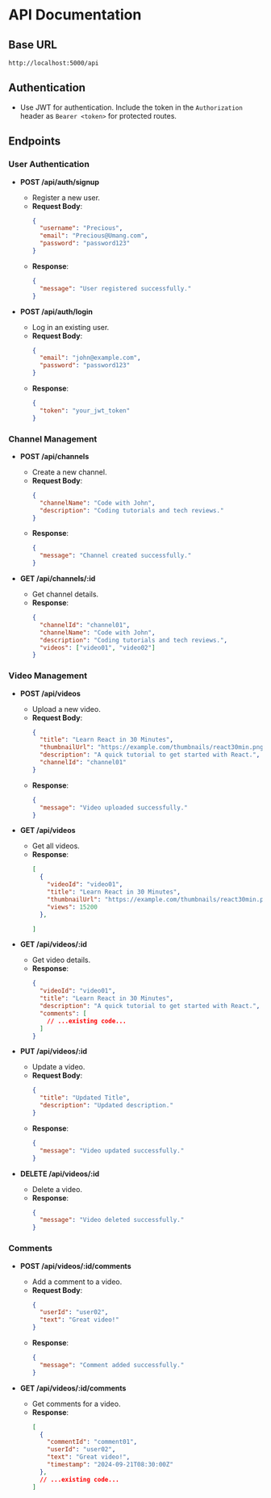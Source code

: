 # API Documentation

## Base URL
`http://localhost:5000/api`

## Authentication
- Use JWT for authentication. Include the token in the `Authorization` header as `Bearer <token>` for protected routes.

## Endpoints

### User Authentication
- **POST /api/auth/signup**
  - Register a new user.
  - **Request Body**: 
    ```json
    {
      "username": "Precious",
      "email": "Precious@Umang.com",
      "password": "password123"
    }
    ```
  - **Response**: 
    ```json
    {
      "message": "User registered successfully."
    }
    ```

- **POST /api/auth/login**
  - Log in an existing user.
  - **Request Body**: 
    ```json
    {
      "email": "john@example.com",
      "password": "password123"
    }
    ```
  - **Response**: 
    ```json
    {
      "token": "your_jwt_token"
    }
    ```

### Channel Management
- **POST /api/channels**
  - Create a new channel.
  - **Request Body**: 
    ```json
    {
      "channelName": "Code with John",
      "description": "Coding tutorials and tech reviews."
    }
    ```
  - **Response**: 
    ```json
    {
      "message": "Channel created successfully."
    }
    ```

- **GET /api/channels/:id**
  - Get channel details.
  - **Response**: 
    ```json
    {
      "channelId": "channel01",
      "channelName": "Code with John",
      "description": "Coding tutorials and tech reviews.",
      "videos": ["video01", "video02"]
    }
    ```

### Video Management
- **POST /api/videos**
  - Upload a new video.
  - **Request Body**: 
    ```json
    {
      "title": "Learn React in 30 Minutes",
      "thumbnailUrl": "https://example.com/thumbnails/react30min.png",
      "description": "A quick tutorial to get started with React.",
      "channelId": "channel01"
    }
    ```
  - **Response**: 
    ```json
    {
      "message": "Video uploaded successfully."
    }
    ```

- **GET /api/videos**
  - Get all videos.
  - **Response**: 
    ```json
    [
      {
        "videoId": "video01",
        "title": "Learn React in 30 Minutes",
        "thumbnailUrl": "https://example.com/thumbnails/react30min.png",
        "views": 15200
      },

    ]
    ```

- **GET /api/videos/:id**
  - Get video details.
  - **Response**: 
    ```json
    {
      "videoId": "video01",
      "title": "Learn React in 30 Minutes",
      "description": "A quick tutorial to get started with React.",
      "comments": [
        // ...existing code...
      ]
    }
    ```

- **PUT /api/videos/:id**
  - Update a video.
  - **Request Body**: 
    ```json
    {
      "title": "Updated Title",
      "description": "Updated description."
    }
    ```
  - **Response**: 
    ```json
    {
      "message": "Video updated successfully."
    }
    ```

- **DELETE /api/videos/:id**
  - Delete a video.
  - **Response**: 
    ```json
    {
      "message": "Video deleted successfully."
    }
    ```

### Comments
- **POST /api/videos/:id/comments**
  - Add a comment to a video.
  - **Request Body**: 
    ```json
    {
      "userId": "user02",
      "text": "Great video!"
    }
    ```
  - **Response**: 
    ```json
    {
      "message": "Comment added successfully."
    }
    ```

- **GET /api/videos/:id/comments**
  - Get comments for a video.
  - **Response**: 
    ```json
    [
      {
        "commentId": "comment01",
        "userId": "user02",
        "text": "Great video!",
        "timestamp": "2024-09-21T08:30:00Z"
      },
      // ...existing code...
    ]
    ```

